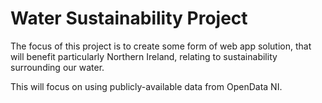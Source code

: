 # Water Sustainability Project

The focus of this project is to create some form of web app solution, that will benefit particularly Northern Ireland, relating to sustainability surrounding our water.

This will focus on using publicly-available data from OpenData NI.
